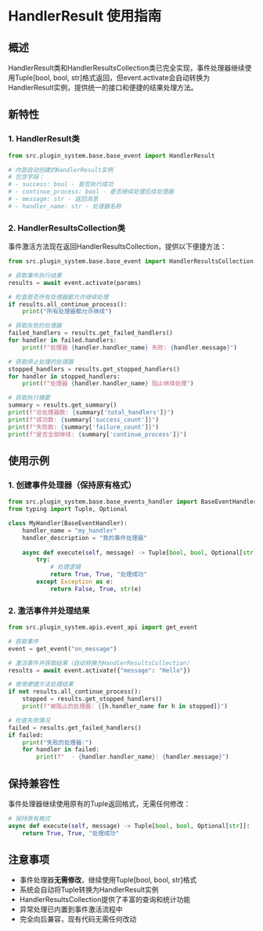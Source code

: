 # HandlerResult 使用指南

## 概述
HandlerResult类和HandlerResultsCollection类已完全实现，事件处理器继续使用Tuple[bool, bool, str]格式返回，但event.activate会自动转换为HandlerResult实例，提供统一的接口和便捷的结果处理方法。

## 新特性

### 1. HandlerResult类
```python
from src.plugin_system.base.base_event import HandlerResult

# 内部自动创建的HandlerResult实例
# 包含字段：
# - success: bool - 是否执行成功
# - continue_process: bool - 是否继续处理后续处理器
# - message: str - 返回消息
# - handler_name: str - 处理器名称
```

### 2. HandlerResultsCollection类
事件激活方法现在返回HandlerResultsCollection，提供以下便捷方法：

```python
from src.plugin_system.base.base_event import HandlerResultsCollection

# 获取事件执行结果
results = await event.activate(params)

# 检查是否所有处理器都允许继续处理
if results.all_continue_process():
    print("所有处理器都允许继续")

# 获取失败的处理器
failed_handlers = results.get_failed_handlers()
for handler in failed.handlers:
    print(f"处理器 {handler.handler_name} 失败: {handler.message}")

# 获取停止处理的处理器
stopped_handlers = results.get_stopped_handlers()
for handler in stopped_handlers:
    print(f"处理器 {handler.handler_name} 阻止继续处理")

# 获取执行摘要
summary = results.get_summary()
print(f"总处理器数: {summary['total_handlers']}")
print(f"成功数: {summary['success_count']}")
print(f"失败数: {summary['failure_count']}")
print(f"是否全部继续: {summary['continue_process']}")
```

## 使用示例

### 1. 创建事件处理器（保持原有格式）
```python
from src.plugin_system.base.base_events_handler import BaseEventHandler
from typing import Tuple, Optional

class MyHandler(BaseEventHandler):
    handler_name = "my_handler"
    handler_description = "我的事件处理器"
    
    async def execute(self, message) -> Tuple[bool, bool, Optional[str]]:
        try:
            # 处理逻辑
            return True, True, "处理成功"
        except Exception as e:
            return False, True, str(e)
```

### 2. 激活事件并处理结果
```python
from src.plugin_system.apis.event_api import get_event

# 获取事件
event = get_event("on_message")

# 激活事件并获取结果（自动转换为HandlerResultsCollection）
results = await event.activate({"message": "Hello"})

# 使用便捷方法处理结果
if not results.all_continue_process():
    stopped = results.get_stopped_handlers()
    print(f"被阻止的处理器: {[h.handler_name for h in stopped]}")

# 检查失败情况
failed = results.get_failed_handlers()
if failed:
    print("失败的处理器:")
    for handler in failed:
        print(f"  - {handler.handler_name}: {handler.message}")
```

## 保持兼容性

事件处理器继续使用原有的Tuple返回格式，无需任何修改：

```python
# 保持原有格式
async def execute(self, message) -> Tuple[bool, bool, Optional[str]]:
    return True, True, "处理成功"
```

## 注意事项

- 事件处理器**无需修改**，继续使用Tuple[bool, bool, str]格式
- 系统会自动将Tuple转换为HandlerResult实例
- HandlerResultsCollection提供了丰富的查询和统计功能
- 异常处理已内置到事件激活流程中
- 完全向后兼容，现有代码无需任何改动